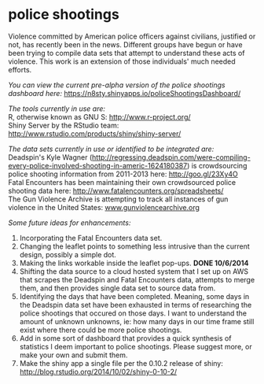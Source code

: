 police shootings
===============

Violence committed by American police officers against civilians, justified or not, has recently been in the news. Different groups have begun or have been trying to compile data sets that attempt to understand these acts of violence. This work is an extension of those individuals' much needed efforts.

*You can view the current pre-alpha version of the police shootings dashboard here:*   https://n8sty.shinyapps.io/policeShootingsDashboard/

*The tools currently in use are:*  
R, otherwise known as GNU S: http://www.r-project.org/  
Shiny Server by the RStudio team: http://www.rstudio.com/products/shiny/shiny-server/

*The data sets currently in use or identified to be integrated are:*  
Deadspin's Kyle Wagner (http://regressing.deadspin.com/were-compiling-every-police-involved-shooting-in-americ-1624180387) is crowdsourcing police shooting information from 2011-2013 here: http://goo.gl/23Xy4O  
Fatal Encounters has been maintaining their own crowdsourced police shooting data here: http://www.fatalencounters.org/spreadsheets/  
The Gun Violence Archive is attempting to track all instances of gun violence in the United States: www.gunviolencearchive.org  

*Some future ideas for enhancements:*  

1. Incorporating the Fatal Encounters data set.
2. Changing the leaflet points to something less intrusive than the current design, possibly a simple dot.
3. Making the links workable inside the leaflet pop-ups. **DONE 10/6/2014**
4. Shifting the data source to a cloud hosted system that I set up on AWS that scrapes the Deadspin and Fatal Encounters data, attempts to merge them, and then provides single data set to source data from.
5. Identifying the days that have been completed. Meaning, some days in the Deadspin data set have been exhausted in terms of researching the police shootings that occured on those days. I want to understand the amount of unknown unknowns, ie: how many days in our time frame still exist where there could be more police shootings.
6. Add in some sort of dashboard that provides a quick synthesis of statistics I deem important to police shootings.
Please suggest more, or make your own and submit them.
7. Make the shiny app a single file per the 0.10.2 release of shiny: http://blog.rstudio.org/2014/10/02/shiny-0-10-2/

